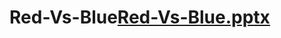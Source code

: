 # Red-Vs-Blue[Red-Vs-Blue.pptx](https://github.com/danderson589/Red-Vs-Blue/files/8759182/Red-Vs-Blue.pptx)
